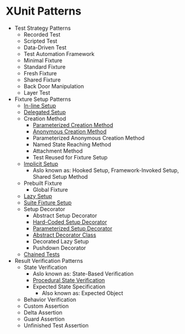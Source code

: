 # XUnit Patterns

- Test Strategy Patterns
  - Recorded Test
  - Scripted Test
  - Data-Driven Test
  - Test Automation Framework
  - Minimal Fixture
  - Standard Fixture
  - Fresh Fixture
  - Shared Fixture
  - Back Door Manipulation
  - Layer Test
- Fixture Setup Patterns
  - [In-line Setup](2020/04/20200401_In-line_Setup/test_knight.py)
  - [Delegated Setup](2020/04/20200402_Delegated_Setup/test_knight.py)
  - Creation Method
    - [Parameterized Creation Method](2020/04/20200403_Creation_Method/test_knight_parameterized_creation_method.py)
    - [Anonymous Creation Method](2020/04/20200403_Creation_Method/test_knight_anonymous_creation_method.py)
    - Parameterized Anonymous Creation Method
    - Named State Reaching Method
    - Attachment Method
    - Test Reused for Fixture Setup
  - [Implicit Setup](2020/04/20200404_Implicit_Setup/test_knight.py)
    - Aslo known as: Hooked Setup, Framework-Invoked Setup, Shared Setup Method
  - Prebuilt Fixture
    - Global Fixture
  - [Lazy Setup](2020/04/20200407_Lazy_Setup/test_knight.py)
  - [Suite Fixture Setup](2020/04/20200409_Suite_Fixture_Setup/test_knight.py)
  - Setup Decorator
    - Abstract Setup Decorator
    - [Hard-Coded Setup Decorator](2020/04/20200410_Hard-Coded_Setup_Decorator/src/test/java/Main.java)
    - [Parameterized Setup Decorator](2020/04/20200411_Parameterized_Setup_Decorator/src/test/java/Main.java)
    - [Abstract Decorator Class](2020/04/20200412_Abstract_Decorator_Class/src/test/java/Main.java)
    - Decorated Lazy Setup
    - Pushdown Decorator
  - [Chained Tests](2020/04/20200413_Chained_Tests/src/test/java/KnightTest.java)
- Result Verification Patterns
  - State Verification
    - Aslo known as: State-Based Verification
    - [Procedural State Verification](2020/04/20200414_Procedural_State_Verification/src/test/java/KnightTest.java)
    - Expected State Specification
      - Also known as: Expected Object
  - Behavior Verification
  - Custom Assertion
  - Delta Assertion
  - Guard Assertion
  - Unfinished Test Assertion